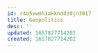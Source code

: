 ```yaml
---
id: r4o5vwmh1akknddz0jn3017
title: Geopolitics
desc: ''
updated: 1657827714202
created: 1657827714202
---
```

